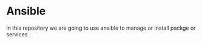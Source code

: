 # Ansible
in this repository we are going to use ansible to manage or install packge or services . 

